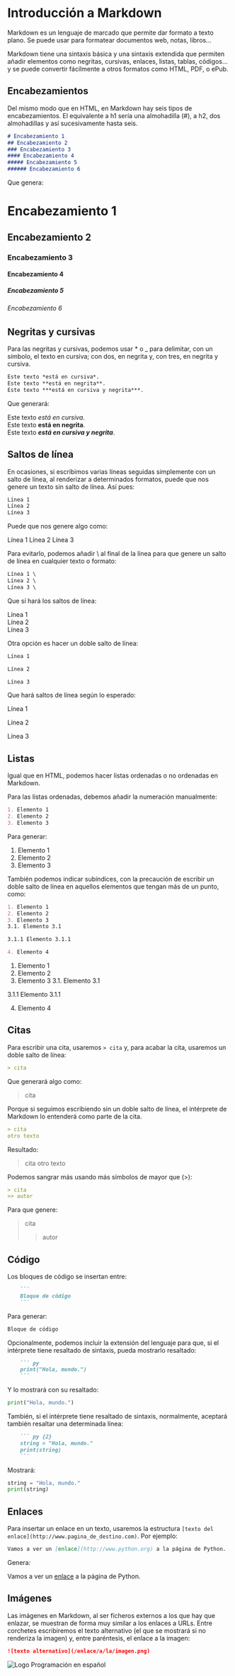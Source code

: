# Introducción a Markdown

Markdown es un lenguaje de marcado que permite dar formato a texto plano. Se puede usar para formatear documentos web, notas, libros...

Markdown tiene una sintaxis básica y una sintaxis extendida que permiten añadir elementos como negritas, cursivas, enlaces, listas, tablas, códigos... y se puede convertir fácilmente a otros formatos como HTML, PDF, o ePub.

## Encabezamientos

Del mismo modo que en HTML, en Markdown hay seis tipos de encabezamientos. El equivalente a h1 sería una almohadilla (#), a h2, dos almohadillas y así sucesivamente hasta seis.

``` md
# Encabezamiento 1
## Encabezamiento 2
### Encabezamiento 3
#### Encabezamiento 4
##### Encabezamiento 5
###### Encabezamiento 6
```

Que genera:

# Encabezamiento 1
## Encabezamiento 2
### Encabezamiento 3
#### Encabezamiento 4
##### Encabezamiento 5
###### Encabezamiento 6

## Negritas y cursivas

Para las negritas y cursivas, podemos usar * o _ para delimitar, con un símbolo, el texto en cursiva; con dos, en negrita y, con tres, en negrita y cursiva.

``` md
Este texto *está en cursiva*.
Este texto **está en negrita**.
Este texto ***está en cursiva y negrita***.
```

Que generará:

Este texto *está en cursiva*. \
Este texto **está en negrita**. \
Este texto ***está en cursiva y negrita***.

## Saltos de línea

En ocasiones, si escribimos varias líneas seguidas simplemente con un salto de línea, al renderizar a determinados formatos, puede que nos genere un texto sin salto de línea. Así pues:

``` md
Línea 1
Línea 2
Línea 3
```

Puede que nos genere algo como:

Línea 1
Línea 2
Línea 3

Para evitarlo, podemos añadir \ al final de la línea para que genere un salto de línea en cualquier texto o formato:

``` md
Línea 1 \
Línea 2 \
Línea 3 \
```

Que sí hará los saltos de línea:

Línea 1 \
Línea 2 \
Línea 3

Otra opción es hacer un doble salto de línea:


``` md
Línea 1

Línea 2

Línea 3
```

Que hará saltos de línea según lo esperado:

Línea 1

Línea 2

Línea 3

## Listas

Igual que en HTML, podemos hacer listas ordenadas o no ordenadas en Markdown.

Para las listas ordenadas, debemos añadir la numeración manualmente:

``` md
1. Elemento 1
2. Elemento 2
3. Elemento 3
```  

Para generar:

1. Elemento 1
2. Elemento 2
3. Elemento 3

También podemos indicar subíndices, con la precaución de escribir un doble salto de línea en aquellos elementos que tengan más de un punto, como:

``` md
1. Elemento 1
2. Elemento 2
3. Elemento 3
3.1. Elemento 3.1

3.1.1 Elemento 3.1.1

4. Elemento 4
```  

1. Elemento 1
2. Elemento 2
3. Elemento 3
3.1. Elemento 3.1

3.1.1 Elemento 3.1.1

4. Elemento 4

## Citas

Para escribir una cita, usaremos `> cita` y, para acabar la cita, usaremos un doble salto de línea:

``` md
> cita

```

Que generará algo como:

> cita

Porque si seguimos escribiendo sin un doble salto de línea, el intérprete de Markdown lo entenderá como parte de la cita.

``` md
> cita
otro texto

```

Resultado:

> cita
otro texto


Podemos sangrar más usando más símbolos de mayor que (>):

``` md
> cita
>> autor

```

Para que genere:

> cita
>> autor

## Código

Los bloques de código se insertan entre:

``` md
    ```
    Bloque de código
    ```
```

Para generar:

``` md
Bloque de código
```

Opcionalmente, podemos incluir la extensión del lenguaje para que, si el intérprete tiene resaltado de sintaxis, pueda mostrarlo resaltado:

``` md
    ``` py
    print("Hola, mundo.")
    ```
```

Y lo mostrará con su resaltado:

``` py
print("Hola, mundo.")
```

También, si el intérprete tiene resaltado de sintaxis, normalmente, aceptará también resaltar una determinada línea:

``` md
    ``` py {2}
    string = "Hola, mundo."
    print(string)
    ```
```

Mostrará:

``` py {2}
string = "Hola, mundo."
print(string)
```

## Enlaces

Para insertar un enlace en un texto, usaremos la estructura `[texto del enlace](http://www.pagina_de_destino.com)`. Por ejemplo:

``` md
Vamos a ver un [enlace](http://www.python.org) a la página de Python.
```

Genera:

Vamos a ver un [enlace](http://www.python.org) a la página de Python.

## Imágenes

Las imágenes en Markdown, al ser ficheros externos a los que hay que enlazar, se muestran de forma muy similar a los enlaces a URLs. Entre corchetes escribiremos el texto alternativo (el que se mostrará si no renderiza la imagen) y, entre paréntesis, el enlace a la imagen:

``` md
![texto alternativo](/enlace/a/la/imagen.png)
```

![Logo Programación en español](../assets/hackertux.png)
